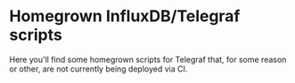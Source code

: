 # Homegrown InfluxDB/Telegraf scripts

Here you'll find some homegrown scripts for Telegraf that, for
some reason or other, are not currently being deployed via CI.

